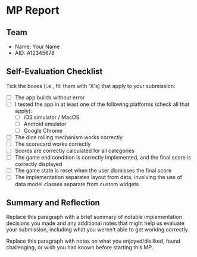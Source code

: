 # MP Report

## Team

- Name: Your Name
- AID: A12345678

## Self-Evaluation Checklist

Tick the boxes (i.e., fill them with 'X's) that apply to your submission:

- [ ] The app builds without error
- [ ] I tested the app in at least one of the following platforms (check all
      that apply):
  - [ ] iOS simulator / MacOS
  - [ ] Android emulator
  - [ ] Google Chrome
- [ ] The dice rolling mechanism works correctly
- [ ] The scorecard works correctly
- [ ] Scores are correctly calculated for all categories
- [ ] The game end condition is correctly implemented, and the final score is
      correctly displayed
- [ ] The game state is reset when the user dismisses the final score
- [ ] The implementation separates layout from data, involving the use of data
      model classes separate from custom widgets

## Summary and Reflection

Replace this paragraph with a brief summary of notable implementation decisions
you made and any additional notes that might help us evaluate your submission,
including what you weren't able to get working correctly.

Replace this paragraph with notes on what you enjoyed/disliked, found
challenging, or wish you had known before starting this MP.
